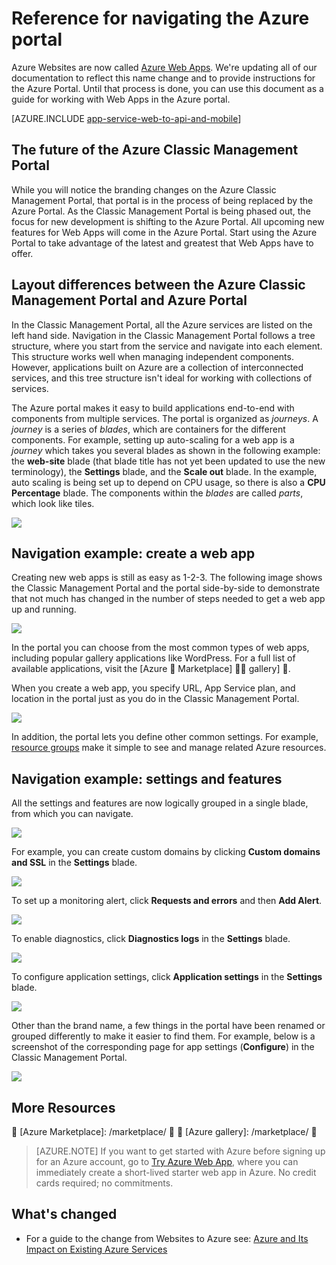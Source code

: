 <!-- not suitable for Mooncake -->

<properties
	pageTitle="Reference for navigating the Azure portal"
	description="Learn the different user experiences for Azure Web between the management portal and the Azure Portal"
	services="app-service"
	documentationCenter=""
	authors="jaime-espinosa"
	manager="wpickett"
	editor="jimbe"/>

<tags
	ms.service="app-service"
	ms.date="02/26/2016"
	wacn.date=""/>

# Reference for navigating the Azure portal

Azure Websites are now called [Azure Web Apps](/documentation/services/web-sites/). We're updating all of our documentation to reflect this name change and to provide instructions for the Azure Portal. Until that process is done, you can use this document as a guide for working with Web Apps in the Azure portal.

[AZURE.INCLUDE [app-service-web-to-api-and-mobile](../includes/app-service-web-to-api-and-mobile.md)] 
 
## The future of the Azure Classic Management Portal

While you will notice the branding changes on the Azure Classic Management Portal, that portal is in the process of being replaced by the Azure Portal. As the Classic Management Portal is being phased out, the focus for new development is shifting to the Azure Portal. All upcoming new features for Web Apps will come in the Azure Portal. Start using the Azure Portal to take advantage of the latest and greatest that Web Apps have to offer.

## Layout differences between the Azure Classic Management Portal and Azure Portal

In the Classic Management Portal, all the Azure services are listed on the left hand side. Navigation in the Classic Management Portal follows a tree structure, where you start from the service and navigate into each element. This structure works well when managing independent components. However, applications built on Azure are a collection of interconnected services, and this tree structure isn't ideal for working with collections of services. 

The Azure portal makes it easy to build applications end-to-end with components from multiple services. The portal is organized as *journeys*. A *journey* is a series of *blades*, which are containers for the different components. For example, setting up auto-scaling for a web app is a *journey* which takes you several blades as shown in the following example: the **web-site** blade (that blade title has not yet been updated to use the new terminology), the **Settings** blade, and the **Scale out** blade. In the example, auto scaling is being set up to depend on CPU usage, so there is also a **CPU Percentage** blade. The components within the *blades* are called *parts*, which look like tiles. 

![](./media/app-service-web-app-azure-portal/AutoScaling.png)

## Navigation example: create a web app

Creating new web apps is still as easy as 1-2-3. The following image shows the Classic Management Portal and the portal side-by-side to demonstrate that not much has changed in the number of steps needed to get a web app up and running. 

![](./media/app-service-web-app-azure-portal/CreateWebApp.png)

In the portal you can choose from the most common types of web apps, including popular gallery applications like WordPress. For a full list of available applications, visit the [Azure  Marketplace]  gallery] .

When you create a web app, you specify URL, App Service plan, and location in the portal just as you do in the Classic Management Portal. 

![](./media/app-service-web-app-azure-portal/CreateWebAppSettings.png)

In addition, the portal lets you define other common settings. For example, [resource groups](/documentation/articles/resource-group-overview/) make it simple to see and manage related Azure resources. 

## Navigation example: settings and features

All the settings and features are now logically grouped in a single blade, from which you can navigate.

![](./media/app-service-web-app-azure-portal/WebAppSettings.png)

For example, you can create custom domains by clicking **Custom domains and SSL** in the **Settings** blade.

![](./media/app-service-web-app-azure-portal/ConfigureWebApp.png)

To set up a monitoring alert, click **Requests and errors** and then **Add Alert**.

![](./media/app-service-web-app-azure-portal/Monitoring.png)

To enable diagnostics, click **Diagnostics logs** in the **Settings** blade.

![](./media/app-service-web-app-azure-portal/Diagnostics.png)
 
To configure application settings, click **Application settings** in the **Settings** blade. 

![](./media/app-service-web-app-azure-portal/AppSettingsPreview.png)

Other than the brand name, a few things in the portal have been renamed or grouped differently to make it easier to find them. For example, below is a screenshot of the corresponding page for app settings (**Configure**) in the Classic Management Portal.

![](./media/app-service-web-app-azure-portal/AppSettings.png)

## More Resources

[Azure Portal]: https://portal.azure.cn

[Azure Marketplace]: /marketplace/


[Azure gallery]: /marketplace/


>[AZURE.NOTE] If you want to get started with Azure before signing up for an Azure account, go to [Try Azure Web App](https://tryappservice.azure.com/), where you can immediately create a short-lived starter web app in Azure. No credit cards required; no commitments.

## What's changed
* For a guide to the change from Websites to Azure see: [Azure and Its Impact on Existing Azure Services](/documentation/services/web-sites/)
 
